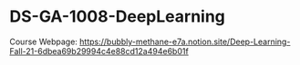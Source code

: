 # DS-GA-1008-DeepLearning

Course Webpage:
https://bubbly-methane-e7a.notion.site/Deep-Learning-Fall-21-6dbea69b29994c4e88cd12a494e6b01f


